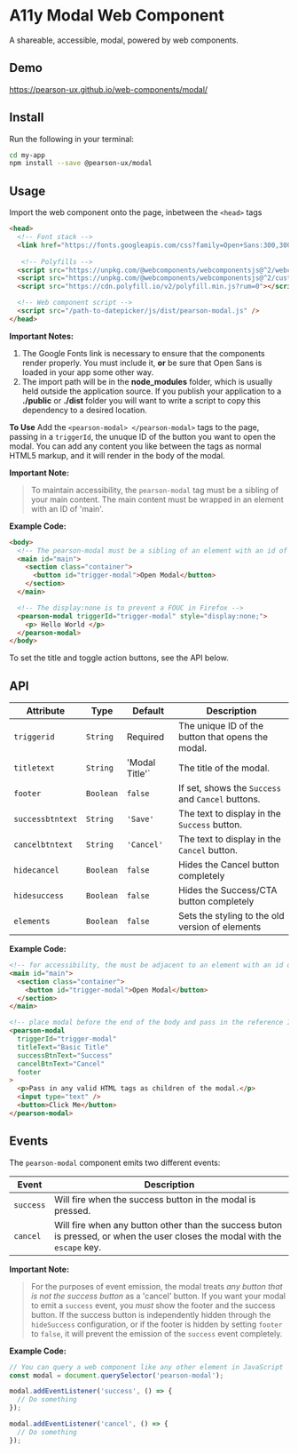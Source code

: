 # A11y Modal Web Component

A shareable, accessible, modal, powered by web components.

## Demo

https://pearson-ux.github.io/web-components/modal/

## Install

Run the following in your terminal:

``` bash
cd my-app
npm install --save @pearson-ux/modal
```

## Usage

Import the web component onto the page, inbetween the `<head>` tags

``` html
<head>
  <!-- Font stack -->
  <link href="https://fonts.googleapis.com/css?family=Open+Sans:300,300i,400,400i,600,600i" rel="stylesheet">
   
   <!-- Polyfills -->
  <script src="https://unpkg.com/@webcomponents/webcomponentsjs@^2/webcomponents-loader.js"></script>
  <script src="https://unpkg.com/@webcomponents/webcomponentsjs@^2/custom-elements-es5-adapter.js"></script>
  <script src="https://cdn.polyfill.io/v2/polyfill.min.js?rum=0"></script>

  <!-- Web component script -->
  <script src="/path-to-datepicker/js/dist/pearson-modal.js" />
</head>
```


**Important Notes:**
1. The Google Fonts link is necessary to ensure that the components render properly. You must include it, **or** be sure that Open Sans is loaded in your app some other way.
2. The import path will be in the **node_modules** folder, which is usually held outside the application source. If you publish your application to a **./public** or **./dist** folder you will want to write a script to copy this dependency to a desired location.


**To Use**
Add the `<pearson-modal> </pearson-modal>` tags to the page, passing in a `triggerId`, the unuque ID of the button you want to open the modal. You can add any content you like between the tags as normal HTML5 markup, and it will render in the body of the modal.

**Important Note:**

> To maintain accessibility, the `pearson-modal` tag must be a sibling of
> your main content. The main content must be wrapped in an element
> with an ID of 'main'.

**Example Code:**

```html
<body>
  <!-- The pearson-modal must be a sibling of an element with an id of `main` -->
  <main id="main">
    <section class="container">
      <button id="trigger-modal">Open Modal</button>
    </section>
  </main>

  <!-- The display:none is to prevent a FOUC in Firefox -->
  <pearson-modal triggerId="trigger-modal" style="display:none;">
    <p> Hello World </p>
  </pearson-modal>
</body>
```

To set the title and toggle action buttons, see the API below.

## API

| Attribute        | Type      | Default         | Description                                       |
| ---------------- | --------- | --------------- | ------------------------------------------------- |
| `triggerid`      | `String`  | Required        | The unique ID of the button that opens the modal. |
| `titletext`      | `String`  | 'Modal Title'`  | The title of the modal.                           |
| `footer`         | `Boolean` | `false`         | If set, shows the `Success` and `Cancel` buttons. |
| `successbtntext` | `String`  | `'Save'`        | The text to display in the `Success` button.      |
| `cancelbtntext`  | `String`  | `'Cancel'`      | The text to display in the `Cancel` button.       |
| `hidecancel`     | `Boolean` | `false`         | Hides the Cancel button completely                |
| `hidesuccess`    | `Boolean` | `false`         | Hides the Success/CTA button completely           |
| `elements`       | `Boolean` | `false`         | Sets the styling to the old version of elements   |

**Example Code:**

```html
<!-- for accessibility, the must be adjacent to an element with an id of main -->
<main id="main">
  <section class="container">
    <button id="trigger-modal">Open Modal</button>
  </section>
</main>

<!-- place modal before the end of the body and pass in the reference ID of the button that triggers the modal -->
<pearson-modal
  triggerId="trigger-modal"
  titleText="Basic Title"
  successBtnText="Success"
  cancelBtnText="Cancel"
  footer
>
  <p>Pass in any valid HTML tags as children of the modal.</p>
  <input type="text" />
  <button>Click Me</button>
</pearson-modal>
```

## Events

The `pearson-modal` component emits two different events:

| Event     | Description                                                        |
| --------- | ------------------------------------------------------------------ |
| `success` | Will fire when the success button in the modal is pressed.         |
| `cancel`  | Will fire when any button other than the success buton is pressed, or when the user closes the modal with the `escape` key. |

**Important Note:**

> For the purposes of event emission, the modal treats *any button that is not the success button* as a 'cancel' button. If you want your modal to emit a `success` event, you *must* show the footer and the success button. If the success button is independently hidden through the `hideSuccess` configuration, or if the footer is hidden by setting  `footer` to `false`, it will prevent the emission of the `success` event completely.

**Example Code:**

```js
// You can query a web component like any other element in JavaScript
const modal = document.querySelector('pearson-modal');

modal.addEventListener('success', () => {
  // Do something
});

modal.addEventListener('cancel', () => {
  // Do something
});
```
